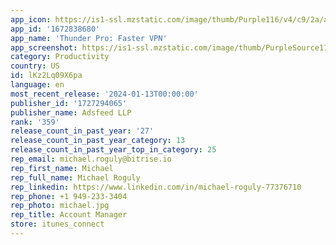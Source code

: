 ```yaml
---
app_icon: https://is1-ssl.mzstatic.com/image/thumb/Purple116/v4/c9/2a/ab/c92aab87-63d2-7e12-f32f-edfe4859323c/AppIcon-0-1x_U007emarketing-0-7-0-85-220-0.png/1024x1024bb.png
app_id: '1672838680'
app_name: 'Thunder Pro: Faster VPN'
app_screenshot: https://is1-ssl.mzstatic.com/image/thumb/PurpleSource116/v4/23/90/b0/2390b09d-2c06-6481-c74d-6b9944a07898/7ce932e2-3553-4334-82c0-5cbb3cc971f6_Apple_iPhone_11_Pro_Max_Screenshot_0.png/1242x2688bb.png
category: Productivity
country: US
id: lKz2Lq09X6pa
language: en
most_recent_release: '2024-01-13T00:00:00'
publisher_id: '1727294065'
publisher_name: Adsfeed LLP
rank: '359'
release_count_in_past_year: '27'
release_count_in_past_year_category: 13
release_count_in_past_year_top_in_category: 25
rep_email: michael.roguly@bitrise.io
rep_first_name: Michael
rep_full_name: Michael Roguly
rep_linkedin: https://www.linkedin.com/in/michael-roguly-77376710
rep_phone: +1 949-233-3404
rep_photo: michael.jpg
rep_title: Account Manager
store: itunes_connect
---
```

